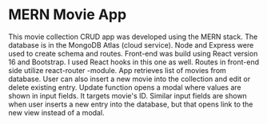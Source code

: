 # MERN Movie App

This movie collection CRUD app was developed using the MERN stack. The database is in the MongoDB Atlas (cloud service). Node and Express were used to create schema and routes. Front-end was build using React version 16 and Bootstrap.
I used React hooks in this one as well. Routes in front-end side utilize react-router -module. 
App retrieves list of movies from database. User can also insert a new movie into the collection and edit or delete existing entry. Update function opens a modal where values are shown in input fields. It targets movie's ID. Similar input fields are shown when user inserts a new entry into the database, but that opens link to the new view instead of a modal.